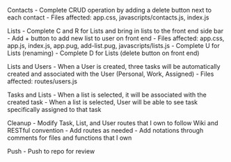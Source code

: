 Contacts
    - Complete CRUD operation by adding a delete button next to each contact
    - Files affected: app.css, javascripts/contacts.js, index.js

Lists
    - Complete C and R for Lists and bring in lists to the front end side bar
    - Add + button to add new list to user on front end
    - Files affected: app.css, app.js, index.js, app.pug, add-list.pug, javascripts/lists.js
    - Complete U for Lists (renaming)
    - Complete D for Lists (delete button on front end)

Lists and Users
    - When a User is created, three tasks will be automatically created and associated with the User (Personal, Work, Assigned)
    - Files affected: routes/users.js

Tasks and Lists
    - When a list is selected, it will be associated with the created task
    - When a list is selected, User will be able to see task specifically assigned to that task

Cleanup
    - Modify Task, List, and User routes that I own to follow Wiki and RESTful convention
    - Add routes as needed
    - Add notations through comments for files and functions that I own

Push
    - Push to repo for review
